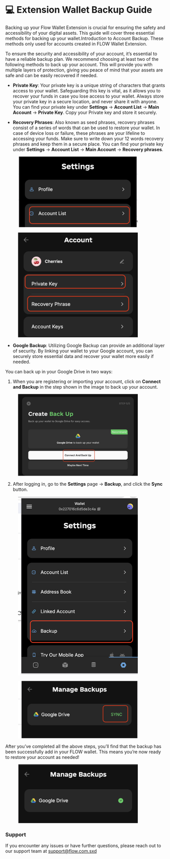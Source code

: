 # 💻 Extension Wallet Backup Guide

Backing up your Flow Wallet Extension is crucial for ensuring the safety and accessibility of your digital assets. This guide will cover three essential methods for backing up your wallet.Introduction to Account Backup. These methods only used for accounts created in FLOW Wallet Extension.

To ensure the security and accessibility of your account, it’s essential to have a reliable backup plan. We recommend choosing at least two of the following methods to back up your account. This will provide you with multiple layers of protection, giving you peace of mind that your assets are safe and can be easily recovered if needed.

* &#x20;**Private Key**: Your private key is a unique string of characters that grants access to your wallet. Safeguarding this key is vital, as it allows you to recover your funds in case you lose access to your wallet. Always store your private key in a secure location, and never share it with anyone. You can find your private key under **Settings** → **Account List** → **Main Account** → **Private Key**. Copy your Private key and store it securely.



* **Recovery Phrases**: Also known as seed phrases, recovery phrases consist of a series of words that can be used to restore your wallet. In case of device loss or failure, these phrases are your lifeline to accessing your funds. Make sure to write down your 12 words recovery phrases and keep them in a secure place. You can find your private key under **Settings** → **Account List** → **Main Account** → **Recovery phrases**.

<div>

<figure><img src=".gitbook/assets/Screen Shot 2024-10-09 at 11.27.48 am.png" alt="" width="375"><figcaption></figcaption></figure>

 

<figure><img src=".gitbook/assets/Screen Shot 2024-10-09 at 11.28.14 am.png" alt="" width="375"><figcaption></figcaption></figure>

</div>

* **Google Backup**: Utilizing Google Backup can provide an additional layer of security. By linking your wallet to your Google account, you can securely store essential data and recover your wallet more easily if needed.&#x20;

You can back up in your Google Drive in two ways:

1. When you are registering or importing your account, click on **Connect and Backup** in the step shown in the image to back up your account.

<figure><img src=".gitbook/assets/Screen Shot 2024-10-09 at 11.19.25 am.png" alt="" width="375"><figcaption></figcaption></figure>

2. After logging in, go to the **Settings** page → **Backup**, and click the **Sync** button.

<div>

<figure><img src=".gitbook/assets/Screen Shot 2024-10-09 at 11.21.11 am.png" alt="" width="375"><figcaption></figcaption></figure>

 

<figure><img src=".gitbook/assets/Screen Shot 2024-10-09 at 11.21.36 am.png" alt="" width="375"><figcaption></figcaption></figure>

</div>

After you’ve completed all the above steps, you’ll find that the backup has been successfully add in your FLOW wallet. This means you’re now ready to restore your account as needed!

<figure><img src=".gitbook/assets/Screen Shot 2024-10-21 at 11.54.26 am.png" alt="" width="375"><figcaption></figcaption></figure>

### Support

If you encounter any issues or have further questions, please reach out to our support team at support@flow.com.sxd
